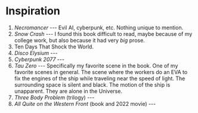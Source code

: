# Inspiration

1. *Necromancer* --- Evil AI, cyberpunk, etc. Nothing unique to mention.
2. *Snow Crash* --- I found this book difficult to read, maybe because of my college
   work, but also because it had very *big* prose.
3. Ten Days That Shock the World.
4. *Disco Elysium* ---
5. *Cyberpunk 2077* ---
6. *Tau Zero* --- Specifically my favorite scene in the book. One of my favorite
   scenes in general. The scene where the workers do an EVA to fix the engines
   of the ship while traveling near the speed of light. The surrounding space is
   silent and black. The motion of the ship is unapparent. They are alone in the
   Universe.
7. *Three Body Problem* (trilogy) ---
8. *All Quite on the Western Front* (book and 2022 movie) ---







